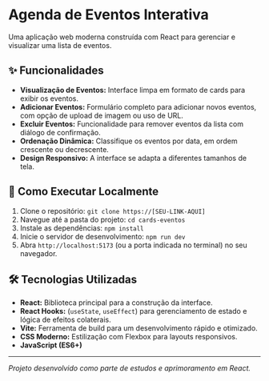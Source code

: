# Agenda de Eventos Interativa

Uma aplicação web moderna construída com React para gerenciar e visualizar uma lista de eventos.

## ✨ Funcionalidades

-   **Visualização de Eventos:** Interface limpa em formato de cards para exibir os eventos.
-   **Adicionar Eventos:** Formulário completo para adicionar novos eventos, com opção de upload de imagem ou uso de URL.
-   **Excluir Eventos:** Funcionalidade para remover eventos da lista com diálogo de confirmação.
-   **Ordenação Dinâmica:** Classifique os eventos por data, em ordem crescente ou decrescente.
-   **Design Responsivo:** A interface se adapta a diferentes tamanhos de tela.

## 🚀 Como Executar Localmente

1.  Clone o repositório: `git clone https://[SEU-LINK-AQUI]`
2.  Navegue até a pasta do projeto: `cd cards-eventos`
3.  Instale as dependências: `npm install`
4.  Inicie o servidor de desenvolvimento: `npm run dev`
5.  Abra `http://localhost:5173` (ou a porta indicada no terminal) no seu navegador.

## 🛠️ Tecnologias Utilizadas

-   **React:** Biblioteca principal para a construção da interface.
-   **React Hooks:** (`useState`, `useEffect`) para gerenciamento de estado e lógica de efeitos colaterais.
-   **Vite:** Ferramenta de build para um desenvolvimento rápido e otimizado.
-   **CSS Moderno:** Estilização com Flexbox para layouts responsivos.
-   **JavaScript (ES6+)**

---
*Projeto desenvolvido como parte de estudos e aprimoramento em React.*